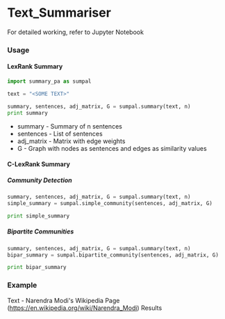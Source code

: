 # Text_Summariser

For detailed working, refer to Jupyter Notebook

### Usage
#### LexRank Summary
```python
import summary_pa as sumpal 

text = "<SOME TEXT>"  

summary, sentences, adj_matrix, G = sumpal.summary(text, n)  
print summary
```
- summary - Summary of n sentences
- sentences - List of sentences
- adj_matrix - Matrix with edge weights
- G - Graph with nodes as sentences and edges as similarity values

#### C-LexRank Summary

##### Community Detection
```python
summary, sentences, adj_matrix, G = sumpal.summary(text, n)  
simple_summary = sumpal.simple_community(sentences, adj_matrix, G)

print simple_summary
```
##### Bipartite Communities

```python
summary, sentences, adj_matrix, G = sumpal.summary(text, n)  
bipar_summary = sumpal.bipartite_community(sentences, adj_matrix, G)

print bipar_summary
```
### Example
Text - Narendra Modi's Wikipedia Page (https://en.wikipedia.org/wiki/Narendra_Modi)
Results
